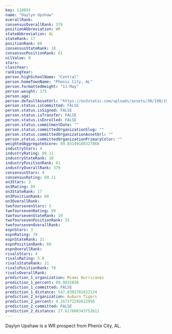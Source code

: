 ```yaml
---
key: 110893
name: "Daylyn Upshaw"
overallRank: 
consensusOverallRank: 379
positionAbbreviation: WR
stateAbbreviation: AL
stateRank: 17
positionRank: 60
consensusStateRank: 18
consensusPositionRank: 61
nilValue: 0
stars: 
classYear: 
rankingYear: 
person.highSchoolName: "Central"
person.homeTownName: "Phenix City, AL"
person.formattedHeight: "11-May"
person.weight: 175
person.age: 
person.defaultAssetUrl: "https://on3static.com/uploads/assets/30/190/190030.png"
person.status.isCommitted: FALSE
person.status.isSigned: FALSE
person.status.isTransfer: FALSE
person.status.isEnrolled: FALSE
person.status.commitmentDate: ""
person.status.committedOrganizationSlug: ""
person.status.committedOrganizationAssetUrl: ""
person.status.committedOrganizationPrimaryColor: ""
weightedAggregateScore: 89.03149180327868
industryStars: 4
industryRating: 89.11
industryStateRank: 18
industryPositionRank: 61
industryOverallRank: 379
consensusStars: 4
consensusRating: 89.11
on3Stars: 3
on3Rating: 89
on3StateRank: 17
on3PositionRank: 60
on3OverallRank: 
twofoursevenStars: 3
twofoursevenRating: 89
twofoursevenStateRank: 19
twofoursevenPositionRank: 55
twofoursevenOverallRank: 
espnStars: 3
espnRating: 79
espnStateRank: 21
espnPositionRank: 60
espnOverallRank: 
rivalsStars: 4
rivalsRating: 5.8
rivalsStateRank: 21
rivalsPositionRank: 70
rivalsOverallRank: 
prediction_1_organization: Miami Hurricanes
prediction_1_percent: 89.9832656
prediction_1_committed: FALSE
prediction_1_distance: 547.8301781622124
prediction_2_organization: Auburn Tigers
prediction_2_percent: 4.267272292612956
prediction_2_committed: FALSE
prediction_2_distance: 27.617606343752612
---
```

Daylyn Upshaw is a WR prospect from Phenix City, AL.